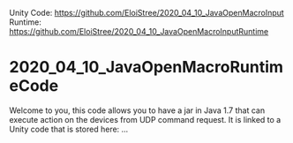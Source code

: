 Unity Code: https://github.com/EloiStree/2020_04_10_JavaOpenMacroInput
Runtime: https://github.com/EloiStree/2020_04_10_JavaOpenMacroInputRuntime

# 2020_04_10_JavaOpenMacroRuntimeCode

Welcome to you, this code allows you to have a jar in Java 1.7 that can execute action on the devices from UDP command request.
It is linked to a Unity code that is stored here: ...

